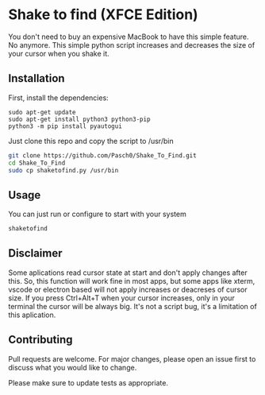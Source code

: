 # Shake to find (XFCE Edition)

You don't need to buy an expensive MacBook to have this simple feature. No anymore. This simple python script increases and decreases the size of your cursor when you shake it.

## Installation

First, install the dependencies:

```
sudo apt-get update
sudo apt-get install python3 python3-pip
python3 -m pip install pyautogui
```

Just clone this repo and copy the script to /usr/bin

```bash
git clone https://github.com/Pasch0/Shake_To_Find.git
cd Shake_To_Find
sudo cp shaketofind.py /usr/bin
```

## Usage
You can just run or configure to start with your system

```bash
shaketofind
```

## Disclaimer
Some aplications read cursor state at start and don't apply changes after this. So, this function will work fine in most apps, but some apps like xterm, vscode or electron based will not apply increases or deacreses of cursor size. If you press Ctrl+Alt+T when your cursor increases, only in your terminal the cursor will be always big. It's not a script bug, it's a limitation of this aplication.

## Contributing
Pull requests are welcome. For major changes, please open an issue first to discuss what you would like to change.

Please make sure to update tests as appropriate.
